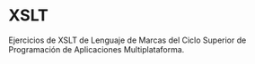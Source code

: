 # XSLT
Ejercicios de XSLT de Lenguaje de Marcas del Ciclo Superior de Programación de Aplicaciones Multiplataforma.
